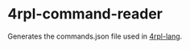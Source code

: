 # 4rpl-command-reader

Generates the commands.json file used in [4rpl-lang](https://github.com/Up-Level/4rpl-lang).